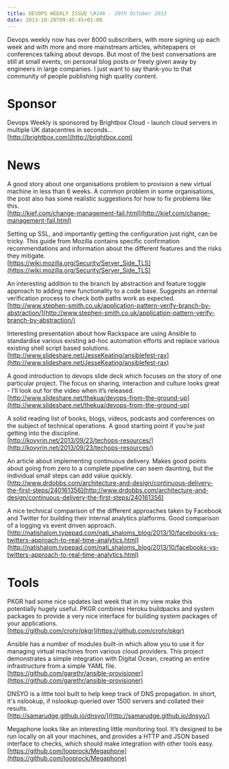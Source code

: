 ```yaml
---
title: DEVOPS WEEKLY ISSUE \#146 - 20th October 2013 
date: 2013-10-20T09:45:45+01:00
---
```


Devops weekly now has over 8000 subscribers, with more signing up each week and with more and more mainstream articles, whitepapers or conferences talking about devops. But most of the best conversations are still at small events, on personal blog posts or freely given away by engineers in large companies. I just want to say thank-you to that community of people publishing high quality content.


Sponsor
======

Devops Weekly is sponsored by Brightbox Cloud - launch cloud servers in multiple UK datacentres in seconds...
<br>[http://brightbox.com](http://brightbox.com)


News
====

A good story about one organisations problem to provision a new virtual machine in less than 6 weeks. A common problem in some organisations, the post also has some realistic suggestions for how to fix problems like this.
<br>[http://kief.com/change-management-fail.html](http://kief.com/change-management-fail.html)


Setting up SSL, and importantly getting the configuration just right, can be tricky. This guide from Mozilla contains specific confirmation recommendations and information about the different features and the risks they mitigate.
<br>[https://wiki.mozilla.org/Security/Server_Side_TLS](https://wiki.mozilla.org/Security/Server_Side_TLS)


An interesting addition to the branch by abstraction and feature toggle approach to adding new functionality to a code base. Suggests an internal verification process to check both paths work as expected.
<br>[http://www.stephen-smith.co.uk/application-pattern-verify-branch-by-abstraction/](http://www.stephen-smith.co.uk/application-pattern-verify-branch-by-abstraction/)


Interesting presentation about how Rackspace are using Ansible to standardise various existing ad-hoc automation efforts and replace various existing shell script based solutions.
<br>[http://www.slideshare.net/JesseKeating/ansiblefest-rax](http://www.slideshare.net/JesseKeating/ansiblefest-rax)


A good introduction to devops slide deck which focuses on the story of one particular project. The focus on sharing, interaction and culture looks great - I’ll look out for the video when it’s released.
<br>[http://www.slideshare.net/thekua/devops-from-the-ground-up](http://www.slideshare.net/thekua/devops-from-the-ground-up)


A solid reading list of books, blogs, videos, podcasts and conferences on the subject of technical operations. A good starting point if you’re just getting into the discipline.
<br>[http://kovyrin.net/2013/09/23/techops-resources/](http://kovyrin.net/2013/09/23/techops-resources/)


An article about implementing continuous delivery. Makes good points about going from zero to a complete pipeline can seem daunting, but the individual small steps can add value quickly.
<br>[http://www.drdobbs.com/architecture-and-design/continuous-delivery-the-first-steps/240161356](http://www.drdobbs.com/architecture-and-design/continuous-delivery-the-first-steps/240161356)


A nice technical comparison of the different approaches taken by Facebook and Twitter for building their internal analytics platforms. Good comparison of a logging vs event driven approach.
<br>[http://natishalom.typepad.com/nati_shaloms_blog/2013/10/facebooks-vs-twitters-approach-to-real-time-analytics.html](http://natishalom.typepad.com/nati_shaloms_blog/2013/10/facebooks-vs-twitters-approach-to-real-time-analytics.html)


Tools
====

PKGR had some nice updates last week that in my view make this potentially hugely useful. PKGR combines Heroku buildpacks and system packages to provide a very nice interface for building system packages of your applications.
<br>[https://github.com/crohr/pkgr](https://github.com/crohr/pkgr)


Ansible has a number of modules built-in which allow you to use it for managing virtual machines from various cloud providers. This project demonstrates a simple integration with Digital Ocean, creating an entire infrastructure from a simple YAML file.
<br>[https://github.com/garethr/ansible-provisioner](https://github.com/garethr/ansible-provisioner)


DNSYO is a little tool built to help keep track of DNS propagation. In short, it's nslookup, if nslookup queried over 1500 servers and collated their results.
<br>[http://samarudge.github.io/dnsyo/](http://samarudge.github.io/dnsyo/)


Megaphone looks like an interesting little monitoring tool. It’s designed to be run locally on all your machines, and provides a HTTP and JSON based interface to checks, which should make integration with other tools easy.
<br>[https://github.com/looprock/Megaphone](https://github.com/looprock/Megaphone)



